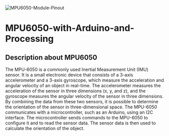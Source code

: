 ![MPU6050-Module-Pinout](https://user-images.githubusercontent.com/101693650/233471162-37559c52-0627-498d-83bd-f3ce99301fc6.jpg)

# MPU6050-with-Arduino-and-Processing

## Description about MPU6050


The MPU-6050 is a commonly used Inertial Measurement Unit (IMU) sensor. It is a small electronic device that consists of a 3-axis accelerometer and a 3-axis gyroscope, which measure the acceleration and angular velocity of an object in real-time.
The accelerometer measures the acceleration of the sensor in three dimensions (x, y, and z), and the gyroscope measures the angular velocity of the sensor in three dimensions. By combining the data from these two sensors, it is possible to determine the orientation of the sensor in three-dimensional space.
The MPU-6050 communicates with a microcontroller, such as an Arduino, using an I2C interface. The microcontroller sends commands to the MPU-6050 to configure it and to read the sensor data. The sensor data is then used to calculate the orientation of the object.
